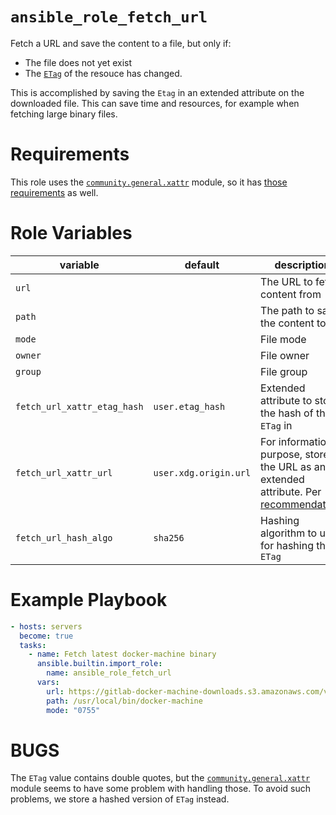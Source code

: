 # `ansible_role_fetch_url`

Fetch a URL and save the content to a file, but only if:

- The file does not yet exist
- The [`ETag`](https://developer.mozilla.org/en-US/docs/Web/HTTP/Reference/Headers/ETag)
  of the resouce has changed.

This is accomplished by saving the `Etag` in an extended attribute on the
downloaded file. This can save time and resources, for example when fetching
large binary files.

# Requirements

This role uses the
[`community.general.xattr`](https://docs.ansible.com/ansible/latest/collections/community/general/xattr_module.html)
module, so it has [those
requirements](https://docs.ansible.com/ansible/latest/collections/community/general/xattr_module.html#synopsis)
as well.


# Role Variables

|  variable  | default |  description |
|-------------|--------|--------------|
| `url` |  | The URL to fetch content from |
| `path` |  | The path to save the content to |
| `mode` |  | File mode |
| `owner` | | File owner |
| `group` |  | File group |
| `fetch_url_xattr_etag_hash`| `user.etag_hash` | Extended attribute to store the hash of the `ETag` in |
| `fetch_url_xattr_url` | `user.xdg.origin.url` | For informational purpose, store the URL as an extended attribute. Per [recommendation](https://www.freedesktop.org/wiki/CommonExtendedAttributes/)) |
| `fetch_url_hash_algo` | `sha256` | Hashing algorithm to use for hashing the `ETag` |


# Example Playbook


```yaml
- hosts: servers
  become: true
  tasks:
    - name: Fetch latest docker-machine binary
      ansible.builtin.import_role:
        name: ansible_role_fetch_url
      vars:
        url: https://gitlab-docker-machine-downloads.s3.amazonaws.com/v0.16.2-gitlab.40/docker-machine-Linux-x86_64
        path: /usr/local/bin/docker-machine
        mode: "0755"
```

# BUGS

The `ETag` value contains double quotes, but the [`community.general.xattr`](https://docs.ansible.com/ansible/latest/collections/community/general/xattr_module.html) module seems to have some problem with handling those. To avoid such problems, we store a hashed version of `ETag` instead.
